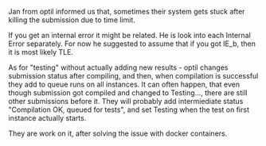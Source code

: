Jan from optil informed us that,
 sometimes their system gets stuck after 
killing the submission due to time limit.

If you get an internal error it might be related.
He is look into each Internal Error separately.
For now he suggested to assume that if you got IE_b, 
then it is most likely TLE. 
 
As for "testing" without actually adding 
new results - optil changes submission status after 
compiling, and then, when compilation is successful 
they add to queue runs on all instances. It can often
 happen, that even though submission got compiled and 
changed to Testing..., there are still other submissions
 before it. They will probably add intermiediate status
 "Compilation OK, queued for tests", and set Testing 
when the test on first instance actually starts.
 
They are work on it, after solving the issue with 
docker containers.

